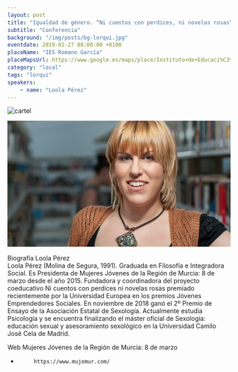 ```yaml
---
layout: post
title: "Igualdad de género. “Ni cuentos con perdices, ni novelas rosas”"
subtitle: "Conferencia"
background: "/img/posts/bg-lorqui.jpg"
eventdate: 2019-02-27 08:00:00 +0100
placeName: "IES Romano García"
placeMapsUrl: https://www.google.es/maps/place/Instituto+de+Educaci%C3%B3n+Secundaria+Ies+Romano+Garc%C3%ADa/@38.0813855,-1.2497334,17z/data=!3m1!4b1!4m5!3m4!1s0xd6478e2511bd305:0x7ab958906812d92a!8m2!3d38.0813813!4d-1.2475447
category: "local"
tags: "lorqui"
speakers:
    - name: "Loola Pérez"
---
```


![cartel](/img/posts/Loolalorqui.jpg)  

![cartel](/img/posts/Loolajpg.jpg)

Biografía Loola Pérez  
Loola Pérez (Molina de Segura, 1991). Graduada en Filosofía e Integradora Social. Es Presidenta de Mujeres Jóvenes de la Región de Murcia: 8 de marzo desde el año 2015. Fundadora y coordinadora del proyecto coeducativo Ni cuentos con perdices ni novelas rosas premiado recientemente por la Universidad Europea en los premios Jóvenes Emprendedores Sociales. En noviembre de 2018 ganó el 2º Premio de Ensayo de la Asociación Estatal de Sexología. Actualmente estudia Psicología y se encuentra finalizando el máster oficial de Sexología: educación sexual y asesoramiento sexológico en la Universidad Camilo José Cela de Madrid.  
  
Web Mujeres Jóvenes de la Región de Murcia: 8 de marzo
-          https://www.mujomur.com/
